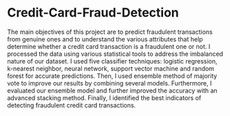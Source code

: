 # Credit-Card-Fraud-Detection
The main objectives of this project are to predict fraudulent transactions from genuine ones and to understand the various attributes that help determine whether a credit card transaction is a fraudulent one or not. I processed the data using various statistical tools to address the imbalanced nature of our dataset. I used five classifier techniques: logistic regression, k-nearest neighbor, neural network, support vector machine and random forest for accurate predictions. Then, I used ensemble method of majority vote to improve our results by combining several models. Furthermore, I evaluated our ensemble model and further improved the accuracy with an advanced stacking method. Finally, I identified the best indicators of detecting fraudulent credit card transactions. 
